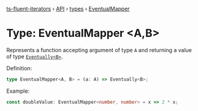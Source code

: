 [ts-fluent-iterators](../../README.md) › [API](../index.md) › [types](../index.md#Types) › [EventualMapper](eventual_mapper.md)

# Type: EventualMapper <**A**,**B**>

Represents a function accepting argument of type `A` and returning a
value of type [`Eventually<B>`](eventually.md).

Definition:

```typescript
type EventualMapper<A, B> = (a: A) => Eventually<B>;
```

Example:

```typescript
const doubleValue: EventualMapper<number, number> = x => 2 * x;
```
